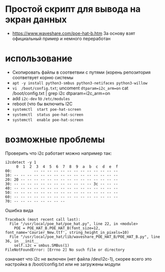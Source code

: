# Простой скрипт для вывода на экран данных
* https://www.waveshare.com/poe-hat-b.htm
За основу взят официальный пример и немного переработан


# использование
* Скопировать файлы в соответвии с путями (корень репозитория соответвует корню системы
* `apt -y install python3-smbus python3-netifaces python3-willow`
* `vi  /boot/config.txt`; uncoment `dtparam=i2c_arm=on`
cat /boot/config.txt  | grep i2c
dtparam=i2c_arm=on
* add `i2c-dev` to `/etc/modules`
* reboot (что бы включить I2C
* `systemctl  start poe-hat-screen`
* `systemctl  status poe-hat-screen`
* `systemctl  enable poe-hat-screen`

# возможные проблемы
Проверить что i2c работает можно например так:
```
i2cdetect -y 1
     0  1  2  3  4  5  6  7  8  9  a  b  c  d  e  f
00:          -- -- -- -- -- -- -- -- -- -- -- -- --
10: -- -- -- -- -- -- -- -- -- -- -- -- -- -- -- --
20: 20 -- -- -- -- -- -- -- -- -- -- -- -- -- -- --
30: -- -- -- -- -- -- -- -- -- -- -- -- 3c -- -- --
40: -- -- -- -- -- -- -- -- -- -- -- -- -- -- -- --
50: -- -- -- -- -- -- -- -- -- -- -- -- -- -- -- --
60: -- -- -- -- -- -- -- -- -- -- -- -- -- -- -- --
70: -- -- -- -- -- -- -- --
```
Ошибка вида 
```
Traceback (most recent call last):
  File "/usr/local/poe_hat/poe_hat.py", line 22, in <module>
    POE = POE_HAT_B.POE_HAT_B(font_size=12, font_name='Courier_New.ttf', string_height_in_pixels=10)
  File "/usr/local/poe_hat/lib/waveshare_POE_HAT_B/POE_HAT_B.py", line 36, in __init__
    self.i2c = smbus.SMBus(1)
FileNotFoundError: [Errno 2] No such file or directory
```
означает что i2c не включен (нет файла /dev/i2c-1), скорее всего это настройка в /boot/config.txt или не загружены модули

